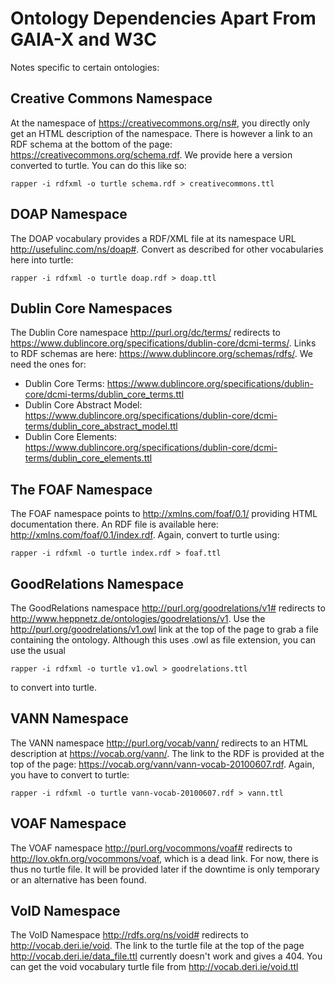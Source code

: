 <!--
SPDX-FileCopyrightText: 2024 University of Applied Sciences Osnabrück
SPDX-FileContributor: Andreas Schliebitz
SPDX-FileContributor: Henri Graf
SPDX-FileContributor: Jonas Tüpker
SPDX-FileContributor: Lukas Hesse
SPDX-FileContributor: Maik Fruhner
SPDX-FileContributor: Prof. Dr.-Ing. Heiko Tapken
SPDX-FileContributor: Tobias Wamhof

SPDX-License-Identifier: MIT
-->

# Ontology Dependencies Apart From GAIA-X and W3C

Notes specific to certain ontologies:

## Creative Commons Namespace

At the namespace of https://creativecommons.org/ns#, you directly only get an HTML description of the namespace. There is however a link to an RDF schema at the bottom of the page: https://creativecommons.org/schema.rdf. We provide here a version converted to turtle. You can do this like so:

```
rapper -i rdfxml -o turtle schema.rdf > creativecommons.ttl
```

## DOAP Namespace

The DOAP vocabulary provides a RDF/XML file at its namespace URL http://usefulinc.com/ns/doap#. Convert as described for other vocabularies here into turtle:

```
rapper -i rdfxml -o turtle doap.rdf > doap.ttl
```

## Dublin Core Namespaces

The Dublin Core namespace http://purl.org/dc/terms/ redirects to https://www.dublincore.org/specifications/dublin-core/dcmi-terms/. Links to RDF schemas are here: https://www.dublincore.org/schemas/rdfs/. We need the ones for:

- Dublin Core Terms: https://www.dublincore.org/specifications/dublin-core/dcmi-terms/dublin_core_terms.ttl
- Dublin Core Abstract Model: https://www.dublincore.org/specifications/dublin-core/dcmi-terms/dublin_core_abstract_model.ttl
- Dublin Core Elements: https://www.dublincore.org/specifications/dublin-core/dcmi-terms/dublin_core_elements.ttl

## The FOAF Namespace

The FOAF namespace points to http://xmlns.com/foaf/0.1/ providing HTML documentation there. An RDF file is available here: http://xmlns.com/foaf/0.1/index.rdf. Again, convert to turtle using:

```
rapper -i rdfxml -o turtle index.rdf > foaf.ttl
```

## GoodRelations Namespace

The GoodRelations namespace http://purl.org/goodrelations/v1# redirects to http://www.heppnetz.de/ontologies/goodrelations/v1. Use the http://purl.org/goodrelations/v1.owl link at the top of the page to grab a file containing the ontology. Although this uses .owl as file extension, you can use the usual

```
rapper -i rdfxml -o turtle v1.owl > goodrelations.ttl
```

to convert into turtle.

## VANN Namespace

The VANN namespace http://purl.org/vocab/vann/ redirects to an HTML description at https://vocab.org/vann/. The link to the RDF is provided at the top of the page: https://vocab.org/vann/vann-vocab-20100607.rdf. Again, you have to convert to turtle:

```
rapper -i rdfxml -o turtle vann-vocab-20100607.rdf > vann.ttl
```

## VOAF Namespace

The VOAF namespace http://purl.org/vocommons/voaf# redirects to http://lov.okfn.org/vocommons/voaf, which is a dead link. For now, there is thus no turtle file. It will be provided later if the downtime is only temporary or an alternative has been found.

## VoID Namespace

The VoID Namespace http://rdfs.org/ns/void# redirects to http://vocab.deri.ie/void. The link to the turtle file at the top of the page http://vocab.deri.ie/data_file.ttl currently doesn't work and gives a 404. You can get the void vocabulary turtle file from http://vocab.deri.ie/void.ttl
